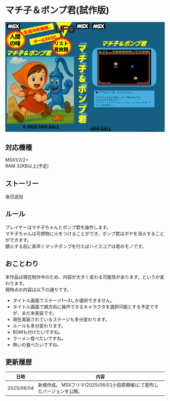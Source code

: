 
# マチ子＆ポンプ君(試作版)

![カバー画像](/docImage/coverImage.png)

## 対応機種
MSX1/2/2+  
RAM 32KB以上(予定)

## ストーリー
後日追加

## ルール
プレイヤーはマチ子ちゃんとポンプ君を操作します。  
マチ子ちゃんは可燃物に火をつけることができ、ポンプ君はボヤを消火することができます。  
鎮火する前に素早くマッチポンプを行えばハイスコアは君のモノです。

## おことわり
本作品は現在制作中のため、内容が大きく変わる可能性があります。というか変わります。  
現時点の内容は以下の通りです。
* タイトル画面でステージ1～3しか選択できません。
* タイトル画面で順方向に操作できるキャラクタを選択可能とする予定ですが、まだ未実装です。
* 現在実装されているステージも多分変わります。
* ルールも多分変わります。
* BGMも付けたいですね。
* ラーメン食べたいですね。
* 熱いの食べたいですね。

## 更新履歴
| 日時 | 内容 |
| ---- | ---- |
| 2025/06/04 | 新規作成。  MSXフリマ(2025/06/01小田原開催)にて配布したバージョンを公開。 |


